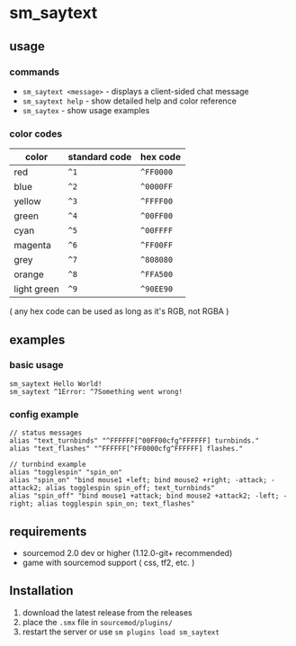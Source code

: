 # sm_saytext

## usage
### commands
- `sm_saytext <message>` - displays a client-sided chat message
- `sm_saytext help` - show detailed help and color reference
- `sm_saytex` - show usage examples

### color codes
| color | standard code | hex code |
|-------|---------------|----------|
| red | `^1` | `^FF0000` |
| blue | `^2` | `^0000FF` |
| yellow | `^3` | `^FFFF00` |
| green | `^4` | `^00FF00` |
| cyan | `^5` | `^00FFFF` |
| magenta | `^6` | `^FF00FF` |
| grey | `^7` | `^808080` |
| orange | `^8` | `^FFA500` |
| light green | `^9` | `^90EE90` |

( any hex code can be used as long as it's RGB, not RGBA )

## examples
### basic usage
```
sm_saytext Hello World!
sm_saytext ^1Error: ^7Something went wrong!
```
### config example
```
// status messages
alias "text_turnbinds" "^FFFFFF[^00FF00cfg^FFFFFF] turnbinds."
alias "text_flashes" "^FFFFFF[^FF0000cfg^FFFFFF] flashes."

// turnbind example
alias "togglespin" "spin_on"
alias "spin_on" "bind mouse1 +left; bind mouse2 +right; -attack; -attack2; alias togglespin spin_off; text_turnbinds"
alias "spin_off" "bind mouse1 +attack; bind mouse2 +attack2; -left; -right; alias togglespin spin_on; text_flashes"
```

## requirements
- sourcemod 2.0 dev or higher (1.12.0-git+ recommended)
- game with sourcemod support ( css, tf2, etc. )

## Installation
1. download the latest release from the releases
2. place the `.smx` file in `sourcemod/plugins/`
3. restart the server or use `sm plugins load sm_saytext`
